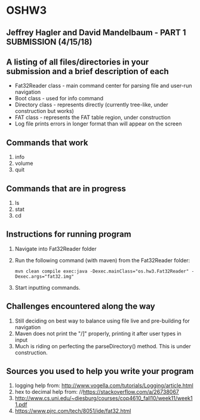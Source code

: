 # OSHW3

## Jeffrey Hagler and David Mandelbaum - PART 1 SUBMISSION (4/15/18)
## A listing of all files/directories in your submission and a brief description of each
  * Fat32Reader class - main command center for parsing file and user-run navigation
  * Boot class - used for info command
  * Directory class - represents directly (currently tree-like, under construction but works)
  * FAT class - represents the FAT table region, under construction
  * Log file prints errors in longer format than will appear on the screen

## Commands that work
 1. info
 2. volume 
 3. quit
 
## Commands that are in progress
 1. ls 
 2. stat
 3. cd

##	Instructions for running program
 1. Navigate into Fat32Reader folder
 2. Run the following command (with maven) from the Fat32Reader folder:
 
    ```
    mvn clean compile exec:java -Dexec.mainClass="os.hw3.Fat32Reader" -Dexec.args="fat32.img" 
    ```
 3. Start inputting commands.
 
##	Challenges encountered along the way
 1. Still deciding on best way to balance using file live and pre-building for navigation
 2. Maven does not print the "/]" properly, printing it after user types in input
 3. Much is riding on perfecting the parseDirectory() method. This is under construction.

##	Sources you used to help you write your program
 1. logging help from: http://www.vogella.com/tutorials/Logging/article.html
 2. hex to decimal help from: //https://stackoverflow.com/a/26738067
 3. http://www.cs.uni.edu/~diesburg/courses/cop4610_fall10/week11/week11.pdf
 4. https://www.pjrc.com/tech/8051/ide/fat32.html
 

